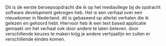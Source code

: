 Dit is de eerste beroepsopdracht die ik op het mediaollege bij de opdracht software development gekregen heb. Het is een verhaal over een nieuwkomer in Nederland. dit is gebaseerd op allerlei verhalen die ik gelezen en gehoord hebt. Hiervoor heb ik een text based applicatie gemaakt om het verhaal ook door andere te laten beleven. door verschillende keuzes te maken krijg je andere verhjaallijn en zullen er verschillende eindes komen.
